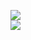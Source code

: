 [![](https://img.shields.io/badge/Made%20With-Github%20Spray-lightgrey.svg?style=for-the-badge&logo=github)](https://github.com/Annihil/github-spray#10408)  
[![](https://i.imgur.com/2DrTn0Z.gif)](https://github.com/Annihil/github-spray)